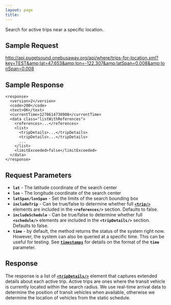 ```yaml
---
layout: page
title: 
---
```



Search for active trips near a specific location.

## Sample Request

http://api.pugetsound.onebusaway.org/api/where/trips-for-location.xml?key=TEST&amp;lat=47.653&amp;lon=-122.307&amp;latSpan=0.008&amp;lonSpan=0.008

## Sample Response

~~~
<response>
  <version>2</version>
  <code>200</code>
  <text>OK</text>
  <currentTime>1270614730908</currentTime>
  <data class="listWithReferences">
    <references>...</references>
    <list>
      <tripDetails>...</tripDetails>
      <tripDetails>...</tripDetails>
      ...
    </list>
    <limitExceeded>false</limitExceeded>
  </data>
</response>
~~~

## Request Parameters

* **`lat`** - The latitude coordinate of the search center
* **`lon`** - The longitude coordinate of the search center
* **`latSpan/lonSpan`** - Set the limits of the search bounding box
* **`includeTrip`** - Can be true/false to determine whether full [**`<trip/>`**](/api/where/elements/trip) elements are included in the **`<references/>`** section.  Defaults to false.
* **`includeSchedule`** - Can be true/false to determine whether full **`<schedule/>`** elements are included in the **`<tripDetails/>`** section.  Defaults to false.
* **`time`** - by default, the method returns the status of the system right now.  However, the system
  can also be queried at a specific time.  This can be useful for testing.  See [**`timestamps`**](/api/where/#timestamps)
  for details on the format of the **`time`** parameter.

## Response

The response is a list of
[**`<tripDetails/>`**](/api/where/elements/trip-details) element that captures extended
details about each active trip.  Active trips are ones where the transit vehicle
is currently located within the search radius.  We use real-time arrival data to
determine the position of transit vehicles when available, otherwise we
determine the location of vehicles from the static schedule.
